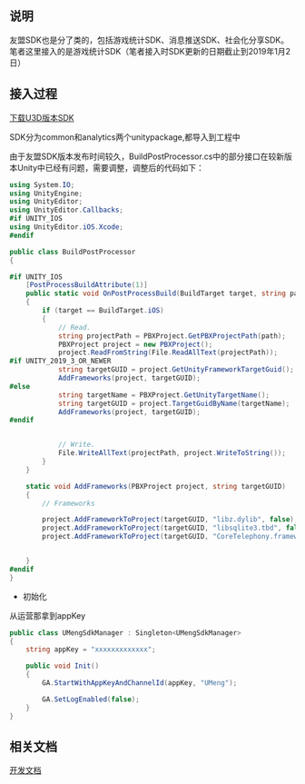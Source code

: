 ## 说明
友盟SDK也是分了类的，包括游戏统计SDK、消息推送SDK、社会化分享SDK。笔者这里接入的是游戏统计SDK（笔者接入时SDK更新的日期截止到2019年1月2日）



## 接入过程
[下载U3D版本SDK](https://developer.umeng.com/sdk/u3d)

SDK分为common和analytics两个unitypackage,都导入到工程中

由于友盟SDK版本发布时间较久，BuildPostProcessor.cs中的部分接口在较新版本Unity中已经有问题，需要调整，调整后的代码如下：
```csharp
using System.IO;
using UnityEngine;
using UnityEditor;
using UnityEditor.Callbacks;
#if UNITY_IOS
using UnityEditor.iOS.Xcode;
#endif

public class BuildPostProcessor
{

#if UNITY_IOS
    [PostProcessBuildAttribute(1)]
    public static void OnPostProcessBuild(BuildTarget target, string path)
    {
        if (target == BuildTarget.iOS)
        {
            // Read.
            string projectPath = PBXProject.GetPBXProjectPath(path);
            PBXProject project = new PBXProject();
            project.ReadFromString(File.ReadAllText(projectPath));
#if UNITY_2019_3_OR_NEWER
            string targetGUID = project.GetUnityFrameworkTargetGuid();
            AddFrameworks(project, targetGUID);
#else
			string targetName = PBXProject.GetUnityTargetName();
			string targetGUID = project.TargetGuidByName(targetName);
			AddFrameworks(project, targetGUID);
#endif


            // Write.
            File.WriteAllText(projectPath, project.WriteToString());
        }
    }

    static void AddFrameworks(PBXProject project, string targetGUID)
    {
        // Frameworks 

        project.AddFrameworkToProject(targetGUID, "libz.dylib", false);
        project.AddFrameworkToProject(targetGUID, "libsqlite3.tbd", false);
        project.AddFrameworkToProject(targetGUID, "CoreTelephony.framework", false);


    }
#endif
}
```

- 初始化

从运营那拿到appKey
```csharp
public class UMengSdkManager : Singleton<UMengSdkManager>
{
    string appKey = "xxxxxxxxxxxxx";

    public void Init()
    {
        GA.StartWithAppKeyAndChannelId(appKey, "UMeng");

        GA.SetLogEnabled(false);
    }
}
```

## 相关文档
[开发文档](https://developer.umeng.com/docs/66632/detail/67588)